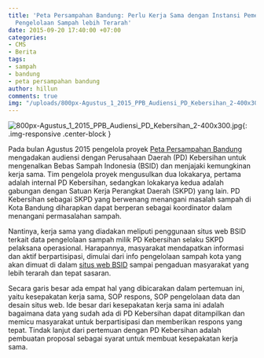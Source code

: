 ```yaml
---
title: 'Peta Persampahan Bandung: Perlu Kerja Sama dengan Instansi Pemerintah agar
  Pengelolaan Sampah lebih Terarah'
date: 2015-09-20 17:40:00 +07:00
categories:
- CMS
- Berita
tags:
- sampah
- bandung
- peta persampahan bandung
author: hillun
comments: true
img: "/uploads/800px-Agustus_1_2015_PPB_Audiensi_PD_Kebersihan_2-400x300.jpg"
---
```


![800px-Agustus_1_2015_PPB_Audiensi_PD_Kebersihan_2-400x300.jpg](/uploads/800px-Agustus_1_2015_PPB_Audiensi_PD_Kebersihan_2-400x300.jpg){: .img-responsive .center-block }

Pada bulan Agustus 2015 pengelola proyek [Peta Persampahan Bandung ](http://wiki.ciptamedia.org/wiki/Peta_Persampahan_Bandung)mengadakan audiensi dengan Perusahaan Daerah (PD) Kebersihan untuk mengenalkan Bebas Sampah Indonesia (BSID) dan menjajaki kemungkinan kerja sama. Tim pengelola proyek mengusulkan dua lokakarya, pertama adalah internal PD Kebersihan, sedangkan lokakarya kedua adalah gabungan dengan Satuan Kerja Perangkat Daerah (SKPD) yang lain. PD Kebersihan sebagai SKPD yang berwenang menangani masalah sampah di Kota Bandung diharapkan dapat berperan sebagai koordinator dalam menangani permasalahan sampah.

Nantinya, kerja sama yang diadakan meliputi penggunaan situs web BSID terkait data pengelolaan sampah milik PD Kebersihan selaku SKPD pelaksana operasional. Harapannya, masyarakat mendapatkan informasi dan aktif berpartisipasi, dimulai dari info pengelolaan sampah kota yang akan dimuat di dalam [situs web BSID](http://bebassampah.id/) sampai pengaduan masyarakat yang lebih terarah dan tepat sasaran.

Secara garis besar ada empat hal yang dibicarakan dalam pertemuan ini, yaitu kesepakatan kerja sama, SOP respons, SOP pengelolaan data dan desain situs web. Ide besar dari kesepakatan kerja sama ini adalah bagaimana data yang sudah ada di PD Kebersihan dapat ditampilkan dan memicu masyarakat untuk berpartisipasi dan memberikan respons yang tepat. Tindak lanjut dari pertemuan dengan PD Kebersihan adalah pembuatan proposal sebagai syarat untuk membuat kesepakatan kerja sama.